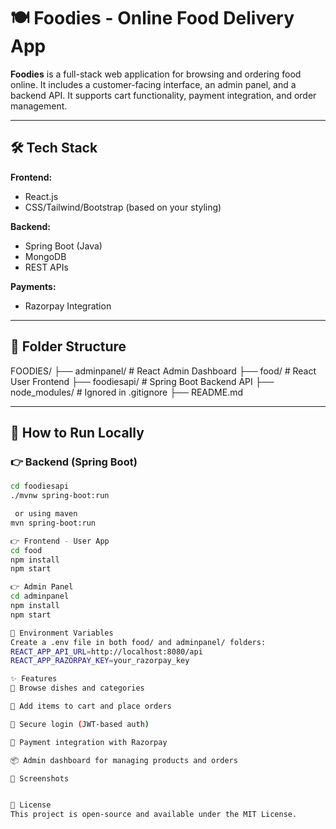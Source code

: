 # 🍽️ Foodies - Online Food Delivery App

**Foodies** is a full-stack web application for browsing and ordering food online. It includes a customer-facing interface, an admin panel, and a backend API. It supports cart functionality, payment integration, and order management.

---

## 🛠️ Tech Stack

**Frontend:**
- React.js
- CSS/Tailwind/Bootstrap (based on your styling)

**Backend:**
- Spring Boot (Java)
- MongoDB
- REST APIs

**Payments:**
- Razorpay Integration

---

## 📁 Folder Structure

FOODIES/
├── adminpanel/ # React Admin Dashboard
├── food/ # React User Frontend
├── foodiesapi/ # Spring Boot Backend API
├── node_modules/ # Ignored in .gitignore
├── README.md


---

## 🚀 How to Run Locally

### 👉 Backend (Spring Boot)
```bash
cd foodiesapi
./mvnw spring-boot:run

 or using maven
mvn spring-boot:run

👉 Frontend - User App
cd food
npm install
npm start

👉 Admin Panel
cd adminpanel
npm install
npm start

🔐 Environment Variables
Create a .env file in both food/ and adminpanel/ folders:
REACT_APP_API_URL=http://localhost:8080/api
REACT_APP_RAZORPAY_KEY=your_razorpay_key

✨ Features
🍱 Browse dishes and categories

🛒 Add items to cart and place orders

🔐 Secure login (JWT-based auth)

🧾 Payment integration with Razorpay

📦 Admin dashboard for managing products and orders

📸 Screenshots


📜 License
This project is open-source and available under the MIT License.


